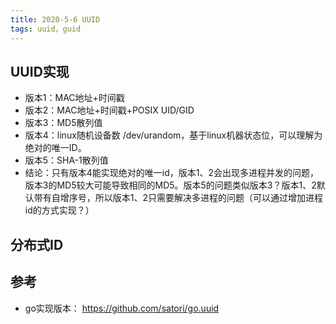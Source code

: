 ```yaml
---
title: 2020-5-6 UUID
tags: uuid，guid
---
```


## **UUID实现**    
+ 版本1：MAC地址+时间戳        
+ 版本2：MAC地址+时间戳+POSIX UID/GID      
+ 版本3：MD5散列值       
+ 版本4：linux随机设备数 /dev/urandom，基于linux机器状态位，可以理解为绝对的唯一ID。      
+ 版本5：SHA-1散列值      
+ 结论：只有版本4能实现绝对的唯一id，版本1、2会出现多进程并发的问题，版本3的MD5较大可能导致相同的MD5。版本5的问题类似版本3？版本1、2默认带有自增序号，所以版本1、2只需要解决多进程的问题（可以通过增加进程id的方式实现？）      

## **分布式ID**     



## **参考**     
+ go实现版本： https://github.com/satori/go.uuid      